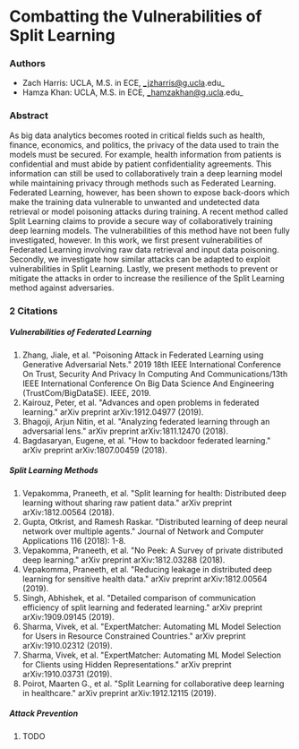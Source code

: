 # Combatting the Vulnerabilities of Split Learning

### Authors
* Zach Harris: UCLA, M.S. in ECE, _jzharris@g.ucla.edu_
* Hamza Khan: UCLA, M.S. in ECE, _hamzakhan@g.ucla.edu_

### Abstract
As big data analytics becomes rooted in critical fields such as health, finance, economics, and politics,
the privacy of the data used to train the models must be secured. For example, health information from patients is confidential
and must abide by patient confidentiality agreements. This information can still be used to collaboratively train a 
deep learning model while maintaining privacy through methods such as Federated Learning. 
Federated Learning, however, has been shown to expose back-doors which make the training data vulnerable
to unwanted and undetected data retrieval or model poisoning attacks during training. A recent method called Split 
Learning claims to provide a secure way of collaboratively training deep learning models. The vulnerabilities of this
method have not been fully investigated, however. In this work, we first present vulnerabilities of Federated Learning 
involving raw data retrieval and input data poisoning. Secondly, we investigate how similar attacks can be 
adapted to exploit vulnerabilities in Split Learning. Lastly, we present methods to
prevent or mitigate the attacks in order to increase the resilience of the Split Learning method against adversaries.

### 2 Citations

##### Vulnerabilities of Federated Learning

1. Zhang, Jiale, et al. "Poisoning Attack in Federated Learning using Generative Adversarial Nets." 2019 18th IEEE International Conference On Trust, Security And Privacy In Computing And Communications/13th IEEE International Conference On Big Data Science And Engineering (TrustCom/BigDataSE). IEEE, 2019.
2. Kairouz, Peter, et al. "Advances and open problems in federated learning." arXiv preprint arXiv:1912.04977 (2019).
3. Bhagoji, Arjun Nitin, et al. "Analyzing federated learning through an adversarial lens." arXiv preprint arXiv:1811.12470 (2018).
4. Bagdasaryan, Eugene, et al. "How to backdoor federated learning." arXiv preprint arXiv:1807.00459 (2018).

##### Split Learning Methods

1. Vepakomma, Praneeth, et al. "Split learning for health: Distributed deep learning without sharing raw patient data." arXiv preprint arXiv:1812.00564 (2018).
2. Gupta, Otkrist, and Ramesh Raskar. "Distributed learning of deep neural network over multiple agents." Journal of Network and Computer Applications 116 (2018): 1-8.
3. Vepakomma, Praneeth, et al. "No Peek: A Survey of private distributed deep learning." arXiv preprint arXiv:1812.03288 (2018).
4. Vepakomma, Praneeth, et al. "Reducing leakage in distributed deep learning for sensitive health data." arXiv preprint arXiv:1812.00564 (2019).
5. Singh, Abhishek, et al. "Detailed comparison of communication efficiency of split learning and federated learning." arXiv preprint arXiv:1909.09145 (2019).
6. Sharma, Vivek, et al. "ExpertMatcher: Automating ML Model Selection for Users in Resource Constrained Countries." arXiv preprint arXiv:1910.02312 (2019).
7. Sharma, Vivek, et al. "ExpertMatcher: Automating ML Model Selection for Clients using Hidden Representations." arXiv preprint arXiv:1910.03731 (2019).
8. Poirot, Maarten G., et al. "Split Learning for collaborative deep learning in healthcare." arXiv preprint arXiv:1912.12115 (2019).

##### Attack Prevention

1. TODO